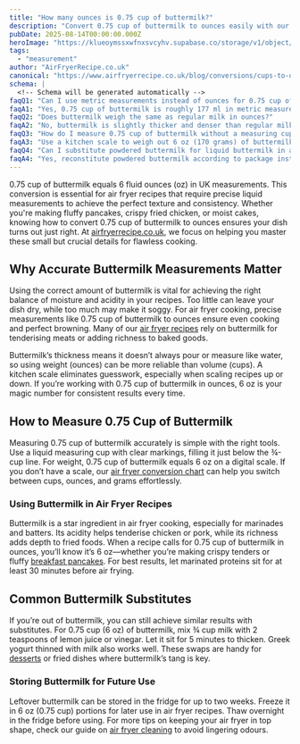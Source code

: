 ```yaml
---
title: "How many ounces is 0.75 cup of buttermilk?"
description: "Convert 0.75 cup of buttermilk to ounces easily with our simple guide. Perfect for air fryer recipes and baking accuracy."
pubDate: 2025-08-14T00:00:00.000Z
heroImage: "https://klueoymssxwfnxsvcyhv.supabase.co/storage/v1/object/public/Shmucket/how-many-ounces-is-0-75-cup-of-buttermilk.webp"
tags:
  - "measurement"
author: "AirFryerRecipe.co.uk"
canonical: "https://www.airfryerrecipe.co.uk/blog/conversions/cups-to-ounces/how-many-ounces-is-0-75-cup-of-buttermilk"
schema: |
  <!-- Schema will be generated automatically -->
faqQ1: "Can I use metric measurements instead of ounces for 0.75 cup of buttermilk?"
faqA1: "Yes, 0.75 cup of buttermilk is roughly 177 ml in metric measurements. However, for baking or marinating in an air fryer, weight (6 oz or 170 grams) is more precise than volume."
faqQ2: "Does buttermilk weigh the same as regular milk in ounces?"
faqA2: "No, buttermilk is slightly thicker and denser than regular milk. While 0.75 cup of whole milk weighs about 5.6 oz, buttermilk weighs 6 oz due to its higher viscosity."
faqQ3: "How do I measure 0.75 cup of buttermilk without a measuring cup?"
faqA3: "Use a kitchen scale to weigh out 6 oz (170 grams) of buttermilk. Alternatively, fill a standard cup to the three-quarter mark, ensuring the buttermilk isn’t aerated or bubbly for accuracy."
faqQ4: "Can I substitute powdered buttermilk for liquid buttermilk in air fryer recipes?"
faqA4: "Yes, reconstitute powdered buttermilk according to package instructions. For 0.75 cup (6 oz), mix 3 tablespoons of powder with water. Adjust other liquids in the recipe to maintain consistency."
---
```

<p>0.75 cup of buttermilk equals 6 fluid ounces (oz) in UK measurements. This conversion is essential for air fryer recipes that require precise liquid measurements to achieve the perfect texture and consistency. Whether you're making fluffy pancakes, crispy fried chicken, or moist cakes, knowing how to convert 0.75 cup of buttermilk to ounces ensures your dish turns out just right. At <a href=https://www.airfryerrecipe.co.uk>airfryerrecipe.co.uk</a>, we focus on helping you master these small but crucial details for flawless cooking.</p>  

<h2>Why Accurate Buttermilk Measurements Matter</h2>  
<p>Using the correct amount of buttermilk is vital for achieving the right balance of moisture and acidity in your recipes. Too little can leave your dish dry, while too much may make it soggy. For air fryer cooking, precise measurements like 0.75 cup of buttermilk to ounces ensure even cooking and perfect browning. Many of our <a href=https://www.airfryerrecipe.co.uk/recipes>air fryer recipes</a> rely on buttermilk for tenderising meats or adding richness to baked goods.</p>  

<p>Buttermilk’s thickness means it doesn’t always pour or measure like water, so using weight (ounces) can be more reliable than volume (cups). A kitchen scale eliminates guesswork, especially when scaling recipes up or down. If you’re working with 0.75 cup of buttermilk in ounces, 6 oz is your magic number for consistent results every time.</p>  

<h2>How to Measure 0.75 Cup of Buttermilk</h2>  
<p>Measuring 0.75 cup of buttermilk accurately is simple with the right tools. Use a liquid measuring cup with clear markings, filling it just below the ¾-cup line. For weight, 0.75 cup of buttermilk equals 6 oz on a digital scale. If you don’t have a scale, our <a href=https://www.airfryerrecipe.co.uk/air-fryer-conversion-chart>air fryer conversion chart</a> can help you switch between cups, ounces, and grams effortlessly.</p>  

<h3>Using Buttermilk in Air Fryer Recipes</h3>  
<p>Buttermilk is a star ingredient in air fryer cooking, especially for marinades and batters. Its acidity helps tenderise chicken or pork, while its richness adds depth to fried foods. When a recipe calls for 0.75 cup of buttermilk in ounces, you’ll know it’s 6 oz—whether you’re making crispy tenders or fluffy <a href=https://www.airfryerrecipe.co.uk/recipe-category/breakfast>breakfast pancakes</a>. For best results, let marinated proteins sit for at least 30 minutes before air frying.</p>  

<h2>Common Buttermilk Substitutes</h2>  
<p>If you’re out of buttermilk, you can still achieve similar results with substitutes. For 0.75 cup (6 oz) of buttermilk, mix ¾ cup milk with 2 teaspoons of lemon juice or vinegar. Let it sit for 5 minutes to thicken. Greek yogurt thinned with milk also works well. These swaps are handy for <a href=https://www.airfryerrecipe.co.uk/recipe-category/dessert>desserts</a> or fried dishes where buttermilk’s tang is key.</p>  

<h3>Storing Buttermilk for Future Use</h3>  
<p>Leftover buttermilk can be stored in the fridge for up to two weeks. Freeze it in 6 oz (0.75 cup) portions for later use in air fryer recipes. Thaw overnight in the fridge before using. For more tips on keeping your air fryer in top shape, check our guide on <a href=https://www.airfryerrecipe.co.uk/air-fryer-cleaner>air fryer cleaning</a> to avoid lingering odours.</p>
